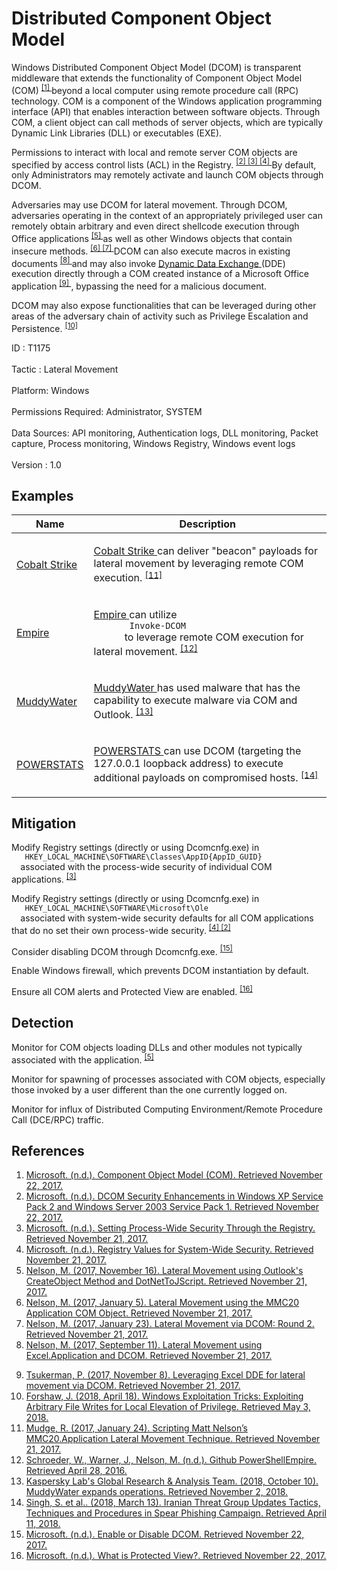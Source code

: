 <div class="container-fluid">
 <h1>
  Distributed Component Object Model
 </h1>
 <div class="row">
  <div class="col-md-8 description-body">
   <p>
    Windows Distributed Component Object Model (DCOM) is transparent middleware that extends the functionality of Component Object Model (COM)
    <span class="scite-citeref-number" data-reference="Microsoft COM" id="scite-ref-1-a">
     <sup>
      <a aria-describedby="qtip-0" data-hasqtip="0" href="https://msdn.microsoft.com/library/windows/desktop/ms680573.aspx" target="_blank">
       [1]
      </a>
     </sup>
    </span>
    beyond a local computer using remote procedure call (RPC) technology. COM is a component of the Windows application programming interface (API) that enables interaction between software objects. Through COM, a client object can call methods of server objects, which are typically Dynamic Link Libraries (DLL) or executables (EXE).
   </p>
   <p>
    Permissions to interact with local and remote server COM objects are specified by access control lists (ACL) in the Registry.
    <span class="scite-citeref-number" data-reference="Microsoft COM ACL" id="scite-ref-2-a">
     <sup>
      <a aria-describedby="qtip-1" data-hasqtip="1" href="https://docs.microsoft.com/en-us/windows/desktop/com/dcom-security-enhancements-in-windows-xp-service-pack-2-and-windows-server-2003-service-pack-1" target="_blank">
       [2]
      </a>
     </sup>
    </span>
    <span class="scite-citeref-number" data-reference="Microsoft Process Wide Com Keys" id="scite-ref-3-a">
     <sup>
      <a aria-describedby="qtip-2" data-hasqtip="2" href="https://msdn.microsoft.com/en-us/library/windows/desktop/ms687317(v=vs.85).aspx" target="_blank">
       [3]
      </a>
     </sup>
    </span>
    <span class="scite-citeref-number" data-reference="Microsoft System Wide Com Keys" id="scite-ref-4-a">
     <sup>
      <a aria-describedby="qtip-3" data-hasqtip="3" href="https://msdn.microsoft.com/en-us/library/windows/desktop/ms694331(v=vs.85).aspx" target="_blank">
       [4]
      </a>
     </sup>
    </span>
    By default, only Administrators may remotely activate and launch COM objects through DCOM.
   </p>
   <p>
    Adversaries may use DCOM for lateral movement. Through DCOM, adversaries operating in the context of an appropriately privileged user can remotely obtain arbitrary and even direct shellcode execution through Office applications
    <span class="scite-citeref-number" data-reference="Enigma Outlook DCOM Lateral Movement Nov 2017" id="scite-ref-5-a">
     <sup>
      <a aria-describedby="qtip-4" data-hasqtip="4" href="https://enigma0x3.net/2017/11/16/lateral-movement-using-outlooks-createobject-method-and-dotnettojscript/" target="_blank">
       [5]
      </a>
     </sup>
    </span>
    as well as other Windows objects that contain insecure methods.
    <span class="scite-citeref-number" data-reference="Enigma MMC20 COM Jan 2017" id="scite-ref-6-a">
     <sup>
      <a aria-describedby="qtip-5" data-hasqtip="5" href="https://enigma0x3.net/2017/01/05/lateral-movement-using-the-mmc20-application-com-object/" target="_blank">
       [6]
      </a>
     </sup>
    </span>
    <span class="scite-citeref-number" data-reference="Enigma DCOM Lateral Movement Jan 2017" id="scite-ref-7-a">
     <sup>
      <a aria-describedby="qtip-6" data-hasqtip="6" href="https://enigma0x3.net/2017/01/23/lateral-movement-via-dcom-round-2/" target="_blank">
       [7]
      </a>
     </sup>
    </span>
    DCOM can also execute macros in existing documents
    <span class="scite-citeref-number" data-reference="Enigma Excel DCOM Sept 2017" id="scite-ref-8-a">
     <sup>
      <a aria-describedby="qtip-7" data-hasqtip="7" href="https://enigma0x3.net/2017/09/11/lateral-movement-using-excel-application-and-dcom/" target="_blank">
       [8]
      </a>
     </sup>
    </span>
    and may also invoke
    <a href="https://attack.mitre.org/techniques/T1173">
     Dynamic Data Exchange
    </a>
    (DDE) execution directly through a COM created instance of a Microsoft Office application
    <span class="scite-citeref-number" data-reference="Cyberreason DCOM DDE Lateral Movement Nov 2017" id="scite-ref-9-a">
     <sup>
      <a aria-describedby="qtip-8" data-hasqtip="8" href="https://www.cybereason.com/blog/leveraging-excel-dde-for-lateral-movement-via-dcom" target="_blank">
       [9]
      </a>
     </sup>
    </span>
    , bypassing the need for a malicious document.
   </p>
   <p>
    DCOM may also expose functionalities that can be leveraged during other areas of the adversary chain of activity such as Privilege Escalation and Persistence.
    <span class="scite-citeref-number" data-reference="ProjectZero File Write EoP Apr 2018" id="scite-ref-10-a">
     <sup>
      <a aria-describedby="qtip-9" data-hasqtip="9" href="https://googleprojectzero.blogspot.com/2018/04/windows-exploitation-tricks-exploiting.html" target="_blank">
       [10]
      </a>
     </sup>
    </span>
   </p>
  </div>
  <div class="col-md-4">
   <div class="card">
    <div class="card-body">
     <div class="card-data">
      <span class="h5 card-title">
       ID
      </span>
      : T1175
      <br/>
      <br/>
     </div>
     <div class="card-data">
      <span class="h5 card-title">
      </span>
     </div>
     <div class="card-data">
      <span class="h5 card-title">
       Tactic
      </span>
      : Lateral Movement
      <br/>
      <br/>
     </div>
     <div class="card-data">
      <span class="h5 card-title">
       Platform:
      </span>
      Windows
      <br/>
      <br/>
     </div>
     <div class="card-data">
      <span class="h5 card-title">
      </span>
     </div>
     <div class="card-data">
      <span class="h5 card-title">
       Permissions Required:
      </span>
      Administrator, SYSTEM
      <br/>
      <br/>
     </div>
     <div class="card-data">
      <span class="h5 card-title">
      </span>
     </div>
     <div class="card-data">
      <span class="h5 card-title">
       Data Sources:
      </span>
      API monitoring, Authentication logs, DLL monitoring, Packet capture, Process monitoring, Windows Registry, Windows event logs
      <br/>
      <br/>
     </div>
     <div class="card-data">
      <span class="h5 card-title">
      </span>
     </div>
     <div class="card-data">
      <span class="h5 card-title">
      </span>
     </div>
     <div class="card-data">
      <span class="h5 card-title">
      </span>
     </div>
     <div class="card-data">
      <span class="h5 card-title">
      </span>
     </div>
     <div class="card-data">
      <span class="h5 card-title">
      </span>
     </div>
     <div class="card-data">
      <span class="h5 card-title">
      </span>
     </div>
     <div class="card-data">
      <span class="h5 card-title">
      </span>
     </div>
     <div class="card-data">
      <span class="h5 card-title">
       Version
      </span>
      : 1.0
     </div>
    </div>
   </div>
  </div>
 </div>
 <h2 class="pt-3" id="examples">
  Examples
 </h2>
 <table class="table table-bordered table-light mt-2">
  <thead>
   <tr>
    <th scope="col">
     Name
    </th>
    <th scope="col">
     Description
    </th>
   </tr>
  </thead>
  <tbody class="bg-white">
   <tr>
    <td>
     <a href="https://attack.mitre.org/software/S0154">
      Cobalt Strike
     </a>
    </td>
    <td>
     <p>
      <a href="https://attack.mitre.org/software/S0154">
       Cobalt Strike
      </a>
      can deliver "beacon" payloads for lateral movement by leveraging remote COM execution.
      <span class="scite-citeref-number" data-reference="Cobalt Strike DCOM Jan 2017" id="scite-ref-11-a" onclick="scrollToRef('scite-11')">
       <sup>
        <a aria-describedby="qtip-10" data-hasqtip="10" href="https://blog.cobaltstrike.com/2017/01/24/scripting-matt-nelsons-mmc20-application-lateral-movement-technique/" target="_blank">
         [11]
        </a>
       </sup>
      </span>
     </p>
    </td>
   </tr>
   <tr>
    <td>
     <a href="https://attack.mitre.org/software/S0363">
      Empire
     </a>
    </td>
    <td>
     <p>
      <a href="https://attack.mitre.org/software/S0363">
       Empire
      </a>
      can utilize
      <code>
       Invoke-DCOM
      </code>
      to leverage remote COM execution for lateral movement.
      <span class="scite-citeref-number" data-reference="Github PowerShell Empire" id="scite-ref-12-a" onclick="scrollToRef('scite-12')">
       <sup>
        <a aria-describedby="qtip-11" data-hasqtip="11" href="https://github.com/PowerShellEmpire/Empire" target="_blank">
         [12]
        </a>
       </sup>
      </span>
     </p>
    </td>
   </tr>
   <tr>
    <td>
     <a href="https://attack.mitre.org/groups/G0069">
      MuddyWater
     </a>
    </td>
    <td>
     <p>
      <a href="https://attack.mitre.org/groups/G0069">
       MuddyWater
      </a>
      has used malware that has the capability to execute malware via COM and Outlook.
      <span class="scite-citeref-number" data-reference="Securelist MuddyWater Oct 2018" id="scite-ref-13-a" onclick="scrollToRef('scite-13')">
       <sup>
        <a aria-describedby="qtip-12" data-hasqtip="12" href="https://securelist.com/muddywater/88059/" target="_blank">
         [13]
        </a>
       </sup>
      </span>
     </p>
    </td>
   </tr>
   <tr>
    <td>
     <a href="https://attack.mitre.org/software/S0223">
      POWERSTATS
     </a>
    </td>
    <td>
     <p>
      <a href="https://attack.mitre.org/software/S0223">
       POWERSTATS
      </a>
      can use DCOM (targeting the 127.0.0.1 loopback address) to execute additional payloads on compromised hosts.
      <span class="scite-citeref-number" data-reference="FireEye MuddyWater Mar 2018" id="scite-ref-14-a" onclick="scrollToRef('scite-14')">
       <sup>
        <a aria-describedby="qtip-13" data-hasqtip="13" href="https://www.fireeye.com/blog/threat-research/2018/03/iranian-threat-group-updates-ttps-in-spear-phishing-campaign.html" target="_blank">
         [14]
        </a>
       </sup>
      </span>
     </p>
    </td>
   </tr>
  </tbody>
 </table>
 <h2 class="pt-3" id="mitigation">
  Mitigation
 </h2>
 <p>
  Modify Registry settings (directly or using Dcomcnfg.exe) in
  <code>
   HKEY_LOCAL_MACHINE\SOFTWARE\Classes\AppID{AppID_GUID}
  </code>
  associated with the process-wide security of individual COM applications.
  <span class="scite-citeref-number" data-reference="Microsoft Process Wide Com Keys" id="scite-ref-3-a">
   <sup>
    <a aria-describedby="qtip-2" data-hasqtip="2" href="https://msdn.microsoft.com/en-us/library/windows/desktop/ms687317(v=vs.85).aspx" target="_blank">
     [3]
    </a>
   </sup>
  </span>
 </p>
 <p>
  Modify Registry settings (directly or using Dcomcnfg.exe) in
  <code>
   HKEY_LOCAL_MACHINE\SOFTWARE\Microsoft\Ole
  </code>
  associated with system-wide security defaults for all COM applications that do no set their own process-wide security.
  <span class="scite-citeref-number" data-reference="Microsoft System Wide Com Keys" id="scite-ref-4-a">
   <sup>
    <a aria-describedby="qtip-3" data-hasqtip="3" href="https://msdn.microsoft.com/en-us/library/windows/desktop/ms694331(v=vs.85).aspx" target="_blank">
     [4]
    </a>
   </sup>
  </span>
  <span class="scite-citeref-number" data-reference="Microsoft COM ACL" id="scite-ref-2-a">
   <sup>
    <a aria-describedby="qtip-1" data-hasqtip="1" href="https://docs.microsoft.com/en-us/windows/desktop/com/dcom-security-enhancements-in-windows-xp-service-pack-2-and-windows-server-2003-service-pack-1" target="_blank">
     [2]
    </a>
   </sup>
  </span>
 </p>
 <p>
  Consider disabling DCOM through Dcomcnfg.exe.
  <span class="scite-citeref-number" data-reference="Microsoft Disable DCOM" id="scite-ref-15-a">
   <sup>
    <a aria-describedby="qtip-14" data-hasqtip="14" href="https://technet.microsoft.com/library/cc771387.aspx" target="_blank">
     [15]
    </a>
   </sup>
  </span>
 </p>
 <p>
  Enable Windows firewall, which prevents DCOM instantiation by default.
 </p>
 <p>
  Ensure all COM alerts and Protected View are enabled.
  <span class="scite-citeref-number" data-reference="Microsoft Protected View" id="scite-ref-16-a">
   <sup>
    <a aria-describedby="qtip-15" data-hasqtip="15" href="https://support.office.com/en-us/article/What-is-Protected-View-d6f09ac7-e6b9-4495-8e43-2bbcdbcb6653" target="_blank">
     [16]
    </a>
   </sup>
  </span>
 </p>
 <h2 class="pt-3" id="detection">
  Detection
 </h2>
 <p>
  Monitor for COM objects loading DLLs and other modules not typically associated with the application.
  <span class="scite-citeref-number" data-reference="Enigma Outlook DCOM Lateral Movement Nov 2017" id="scite-ref-5-a">
   <sup>
    <a aria-describedby="qtip-4" data-hasqtip="4" href="https://enigma0x3.net/2017/11/16/lateral-movement-using-outlooks-createobject-method-and-dotnettojscript/" target="_blank">
     [5]
    </a>
   </sup>
  </span>
 </p>
 <p>
  Monitor for spawning of processes associated with COM objects, especially those invoked by a user different than the one currently logged on.
 </p>
 <p>
  Monitor for influx of Distributed Computing Environment/Remote Procedure Call (DCE/RPC) traffic.
 </p>
 <h2 class="pt-3" id="references">
  References
 </h2>
 <div class="row">
  <div class="col">
   <ol>
    <li>
     <span class="scite-citation" id="scite-1">
      <span class="scite-citation-text">
       <a class="external text" href="https://msdn.microsoft.com/library/windows/desktop/ms680573.aspx" name="scite-1" rel="nofollow" target="_blank">
        Microsoft. (n.d.). Component Object Model (COM). Retrieved November 22, 2017.
       </a>
      </span>
     </span>
    </li>
    <li>
     <span class="scite-citation" id="scite-2">
      <span class="scite-citation-text">
       <a class="external text" href="https://docs.microsoft.com/en-us/windows/desktop/com/dcom-security-enhancements-in-windows-xp-service-pack-2-and-windows-server-2003-service-pack-1" name="scite-2" rel="nofollow" target="_blank">
        Microsoft. (n.d.). DCOM Security Enhancements in Windows XP Service Pack 2 and Windows Server 2003 Service Pack 1. Retrieved November 22, 2017.
       </a>
      </span>
     </span>
    </li>
    <li>
     <span class="scite-citation" id="scite-3">
      <span class="scite-citation-text">
       <a class="external text" href="https://msdn.microsoft.com/en-us/library/windows/desktop/ms687317(v=vs.85).aspx" name="scite-3" rel="nofollow" target="_blank">
        Microsoft. (n.d.). Setting Process-Wide Security Through the Registry. Retrieved November 21, 2017.
       </a>
      </span>
     </span>
    </li>
    <li>
     <span class="scite-citation" id="scite-4">
      <span class="scite-citation-text">
       <a class="external text" href="https://msdn.microsoft.com/en-us/library/windows/desktop/ms694331(v=vs.85).aspx" name="scite-4" rel="nofollow" target="_blank">
        Microsoft. (n.d.). Registry Values for System-Wide Security. Retrieved November 21, 2017.
       </a>
      </span>
     </span>
    </li>
    <li>
     <span class="scite-citation" id="scite-5">
      <span class="scite-citation-text">
       <a class="external text" href="https://enigma0x3.net/2017/11/16/lateral-movement-using-outlooks-createobject-method-and-dotnettojscript/" name="scite-5" rel="nofollow" target="_blank">
        Nelson, M. (2017, November 16). Lateral Movement using Outlook's CreateObject Method and DotNetToJScript. Retrieved November 21, 2017.
       </a>
      </span>
     </span>
    </li>
    <li>
     <span class="scite-citation" id="scite-6">
      <span class="scite-citation-text">
       <a class="external text" href="https://enigma0x3.net/2017/01/05/lateral-movement-using-the-mmc20-application-com-object/" name="scite-6" rel="nofollow" target="_blank">
        Nelson, M. (2017, January 5). Lateral Movement using the MMC20 Application COM Object. Retrieved November 21, 2017.
       </a>
      </span>
     </span>
    </li>
    <li>
     <span class="scite-citation" id="scite-7">
      <span class="scite-citation-text">
       <a class="external text" href="https://enigma0x3.net/2017/01/23/lateral-movement-via-dcom-round-2/" name="scite-7" rel="nofollow" target="_blank">
        Nelson, M. (2017, January 23). Lateral Movement via DCOM: Round 2. Retrieved November 21, 2017.
       </a>
      </span>
     </span>
    </li>
    <li>
     <span class="scite-citation" id="scite-8">
      <span class="scite-citation-text">
       <a class="external text" href="https://enigma0x3.net/2017/09/11/lateral-movement-using-excel-application-and-dcom/" name="scite-8" rel="nofollow" target="_blank">
        Nelson, M. (2017, September 11). Lateral Movement using Excel.Application and DCOM. Retrieved November 21, 2017.
       </a>
      </span>
     </span>
    </li>
   </ol>
  </div>
  <div class="col">
   <ol start="9.0">
    <li>
     <span class="scite-citation" id="scite-9">
      <span class="scite-citation-text">
       <a class="external text" href="https://www.cybereason.com/blog/leveraging-excel-dde-for-lateral-movement-via-dcom" name="scite-9" rel="nofollow" target="_blank">
        Tsukerman, P. (2017, November 8). Leveraging Excel DDE for lateral movement via DCOM. Retrieved November 21, 2017.
       </a>
      </span>
     </span>
    </li>
    <li>
     <span class="scite-citation" id="scite-10">
      <span class="scite-citation-text">
       <a class="external text" href="https://googleprojectzero.blogspot.com/2018/04/windows-exploitation-tricks-exploiting.html" name="scite-10" rel="nofollow" target="_blank">
        Forshaw, J. (2018, April 18). Windows Exploitation Tricks: Exploiting Arbitrary File Writes for Local Elevation of Privilege. Retrieved May 3, 2018.
       </a>
      </span>
     </span>
    </li>
    <li>
     <span class="scite-citation" id="scite-11">
      <span class="scite-citation-text">
       <a class="external text" href="https://blog.cobaltstrike.com/2017/01/24/scripting-matt-nelsons-mmc20-application-lateral-movement-technique/" name="scite-11" rel="nofollow" target="_blank">
        Mudge, R. (2017, January 24). Scripting Matt Nelson’s MMC20.Application Lateral Movement Technique. Retrieved November 21, 2017.
       </a>
      </span>
     </span>
    </li>
    <li>
     <span class="scite-citation" id="scite-12">
      <span class="scite-citation-text">
       <a class="external text" href="https://github.com/PowerShellEmpire/Empire" name="scite-12" rel="nofollow" target="_blank">
        Schroeder, W., Warner, J., Nelson, M. (n.d.). Github PowerShellEmpire. Retrieved April 28, 2016.
       </a>
      </span>
     </span>
    </li>
    <li>
     <span class="scite-citation" id="scite-13">
      <span class="scite-citation-text">
       <a class="external text" href="https://securelist.com/muddywater/88059/" name="scite-13" rel="nofollow" target="_blank">
        Kaspersky Lab's Global Research &amp; Analysis Team. (2018, October 10). MuddyWater expands operations. Retrieved November 2, 2018.
       </a>
      </span>
     </span>
    </li>
    <li>
     <span class="scite-citation" id="scite-14">
      <span class="scite-citation-text">
       <a class="external text" href="https://www.fireeye.com/blog/threat-research/2018/03/iranian-threat-group-updates-ttps-in-spear-phishing-campaign.html" name="scite-14" rel="nofollow" target="_blank">
        Singh, S. et al.. (2018, March 13). Iranian Threat Group Updates Tactics, Techniques and Procedures in Spear Phishing Campaign. Retrieved April 11, 2018.
       </a>
      </span>
     </span>
    </li>
    <li>
     <span class="scite-citation" id="scite-15">
      <span class="scite-citation-text">
       <a class="external text" href="https://technet.microsoft.com/library/cc771387.aspx" name="scite-15" rel="nofollow" target="_blank">
        Microsoft. (n.d.). Enable or Disable DCOM. Retrieved November 22, 2017.
       </a>
      </span>
     </span>
    </li>
    <li>
     <span class="scite-citation" id="scite-16">
      <span class="scite-citation-text">
       <a class="external text" href="https://support.office.com/en-us/article/What-is-Protected-View-d6f09ac7-e6b9-4495-8e43-2bbcdbcb6653" name="scite-16" rel="nofollow" target="_blank">
        Microsoft. (n.d.). What is Protected View?. Retrieved November 22, 2017.
       </a>
      </span>
     </span>
    </li>
   </ol>
  </div>
 </div>
</div>
